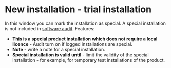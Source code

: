 # New installation - trial installation
     
In this window you can mark the installation as special. A special installation is not included in [software audit](../../../../../alvao-asset-management/software-management/licenses-software-audit).
     Features:     
- **This is a special product installation which does not require a local licence** - Audit turn on if logged installations are special.
- **Note** - write a note for a special installation.
- **Special installation is valid until** - limit the validity of the special installation - for example, for temporary test installations of the product.
